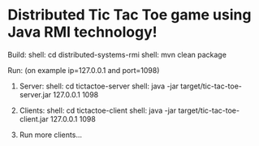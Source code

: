 # Distributed Tic Tac Toe game using Java RMI technology!

Build:
shell: cd distributed-systems-rmi
shell: mvn clean package

Run: (on example ip=127.0.0.1 and port=1098)

1. Server:
    shell: cd tictactoe-server
    shell: java -jar target/tic-tac-toe-server.jar 127.0.0.1 1098

2. Clients:
    shell: cd tictactoe-client
    shell: java -jar target/tic-tac-toe-client.jar 127.0.0.1 1098

3. Run more clients...
